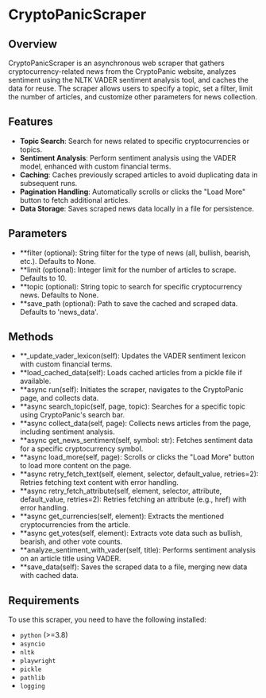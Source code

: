 # CryptoPanicScraper

## Overview
CryptoPanicScraper is an asynchronous web scraper that gathers cryptocurrency-related news from the CryptoPanic website, analyzes sentiment using the NLTK VADER sentiment analysis tool, and caches the data for reuse. The scraper allows users to specify a topic, set a filter, limit the number of articles, and customize other parameters for news collection.

## Features

- **Topic Search**: Search for news related to specific cryptocurrencies or topics.
- **Sentiment Analysis**: Perform sentiment analysis using the VADER model, enhanced with custom financial terms.
- **Caching**: Caches previously scraped articles to avoid duplicating data in subsequent runs.
- **Pagination Handling**: Automatically scrolls or clicks the "Load More" button to fetch additional articles.
- **Data Storage**: Saves scraped news data locally in a file for persistence.


## Parameters
- **filter (optional): String filter for the type of news (all, bullish, bearish, etc.). Defaults to None.
- **limit (optional): Integer limit for the number of articles to scrape. Defaults to 10.
- **topic (optional): String topic to search for specific cryptocurrency news. Defaults to None.
- **save_path (optional): Path to save the cached and scraped data. Defaults to 'news_data'.

## Methods
- **_update_vader_lexicon(self): Updates the VADER sentiment lexicon with custom financial terms.
- **load_cached_data(self): Loads cached articles from a pickle file if available.
- **async run(self): Initiates the scraper, navigates to the CryptoPanic page, and collects data.
- **async search_topic(self, page, topic): Searches for a specific topic using CryptoPanic's search bar.
- **async collect_data(self, page): Collects news articles from the page, including sentiment analysis.
- **async get_news_sentiment(self, symbol: str): Fetches sentiment data for a specific cryptocurrency symbol.
- **async load_more(self, page): Scrolls or clicks the "Load More" button to load more content on the page.
- **async retry_fetch_text(self, element, selector, default_value, retries=2): Retries fetching text content with error handling.
- **async retry_fetch_attribute(self, element, selector, attribute, default_value, retries=2): Retries fetching an attribute (e.g., href) with error handling.
- **async get_currencies(self, element): Extracts the mentioned cryptocurrencies from the article.
- **async get_votes(self, element): Extracts vote data such as bullish, bearish, and other vote counts.
- **analyze_sentiment_with_vader(self, title): Performs sentiment analysis on an article title using VADER.
- **save_data(self): Saves the scraped data to a file, merging new data with cached data.

## Requirements

To use this scraper, you need to have the following installed:

- `python` (>=3.8)
- `asyncio`
- `nltk`
- `playwright`
- `pickle`
- `pathlib`
- `logging`

